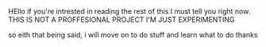 HEllo if you're intrested in reading the rest of this I must tell you right now.
THIS IS NOT A PROFFESIONAL PROJECT
I'M JUST EXPERIMENTING

so eith that being said, i will move on to do stuff and learn what to do
thanks
